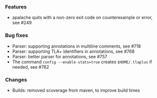 <!-- NOTE:
     Release notes for unreleased changes go here, following this format:

        ### Features

         * Change description, see #123

        ### Bug fixes

         * Some bug fix, see #124

     DO NOT LEAVE A BLANK LINE BELOW THIS PREAMBLE -->
### Features

 * apalache quits with a non-zero exit code on counterexample or error, see #249

### Bug fixes

* Parser: supporting annotations in multiline comments, see #718
* Parser: supporting TLA+ identifiers in annotations, see #768
* Parser: better parser for annotations, see #757
* The command `config --enable-stats=true` creates `$HOME/.tlaplus` if needed, see #762

### Changes

 * Builds: removed scoverage from maven, to improve build times
